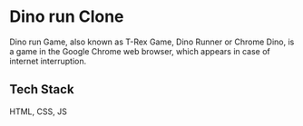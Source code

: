 # Dino run Clone

Dino run Game, also known as T-Rex Game, Dino Runner or Chrome Dino, is a game in the Google Chrome web browser, which appears in case of internet interruption.


## Tech Stack

HTML, CSS, JS
